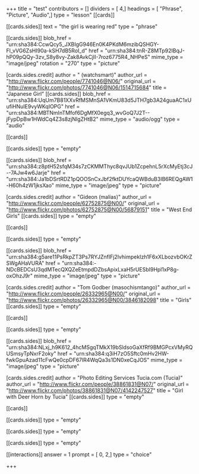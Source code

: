 +++
title = "test"
contributors = []
dividers = [ 4,]
headings = [ "Phrase", "Picture", "Audio",]
type = "lesson"
[[cards]]

[[cards.sides]]
text = "the girl is wearing red"
type = "phrase"

[[cards.sides]]
blob_href = "urn:sha384:CcwQcy5_JXBIgG946En0K4PKdM6mzibQSHGY-Fl_vVG6ZsHI90a-kSH7dB5RoI_d"
href = "urn:sha384:tnR-Z8MTp92IBqJ-hP09pQQy-3zv_S8y8vy-Zak8AvkCjlI-7roz6775R4_NHPeS"
mime_type = "image/jpeg"
rotation = "270"
type = "picture"

[cards.sides.credit]
author = " (watchsmart)"
author_url = "http://www.flickr.com/people/7741046@N06/"
original_url = "http://www.flickr.com/photos/7741046@N06/1514715684"
title = "Japanese Girl"
[[cards.sides]]
blob_href = "urn:sha384:UqUm7B81XXvRfMSMnSA1VKmU83d5JTH7gb3A24guaAC1xUufiHNuIE9vyWKqIOPG"
href = "urn:sha384:MBTNmInTMfof6DgMfX0egq3_wvGoQ7J2T--jFypDpBw1HWdCq4Z3s8zjNIgZHtB2"
mime_type = "audio/ogg"
type = "audio"

[[cards]]

[[cards.sides]]
type = "empty"

[[cards.sides]]
blob_href = "urn:sha384:z8ptH52sfqM34s7zCKMMThyc8qvJUb1ZcpehnL5rXcMyEtj3cJ--7AJw4w6Jarje"
href = "urn:sha384:Ja1bDSrtRDZ1pQOOSnCxJbf2fktDUYcaQWBduB3IB6REQgAW1-H60h4zW1jksXao"
mime_type = "image/jpeg"
type = "picture"

[cards.sides.credit]
author = "Gideon (malias)"
author_url = "http://www.flickr.com/people/62752875@N00/"
original_url = "http://www.flickr.com/photos/62752875@N00/56879151"
title = "West End Girls"
[[cards.sides]]
type = "empty"

[[cards]]

[[cards.sides]]
type = "empty"

[[cards.sides]]
blob_href = "urn:sha384:g5are11PsRkpZT3Ps7RYJZnfIFj2lvhimpekIzh1F6xXLbozvbOKrZSWgAHaVURA"
href = "urn:sha384:-NDcBEDCsU3qdMTecQXQZeEtmpdDZbsApixLxaH5rUESbI9Hpl1xP8g-oxOhzJ9r"
mime_type = "image/jpeg"
type = "picture"

[cards.sides.credit]
author = "Tom Godber (masochismtango)"
author_url = "http://www.flickr.com/people/26332965@N00/"
original_url = "http://www.flickr.com/photos/26332965@N00/3846182098"
title = "Girls"
[[cards.sides]]
type = "empty"

[[cards]]

[[cards.sides]]
type = "empty"

[[cards.sides]]
blob_href = "urn:sha384:NLxj_h9K612_4hcMSgqTMkX19bSldsoGaXfRf9BMGPcxVMyRQUSmsyTpNxrF2oky"
href = "urn:sha384:q3iH7zO5Sftc0mHv2HW-fwkGpuAzad11cFwQe0cpDF67lR4WqQa3s1DN0xeCqJOS"
mime_type = "image/jpeg"
type = "picture"

[cards.sides.credit]
author = "Photo Editing Services Tucia.com (Tucia)"
author_url = "http://www.flickr.com/people/38861831@N07/"
original_url = "http://www.flickr.com/photos/38861831@N07/4142247527"
title = "Girl with Deer Horn by Tucia"
[[cards.sides]]
type = "empty"

[[cards]]

[[cards.sides]]
type = "empty"

[[cards.sides]]
type = "empty"

[[cards.sides]]
type = "empty"

[[interactions]]
answer = 1
prompt = [ 0, 2,]
type = "choice"

+++
